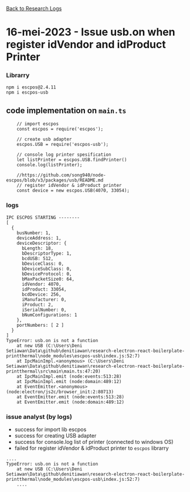 [Back to Research Logs](https://github.com/denitiawan/research-electron-react-boilerplate-printthermal/blob/main/research-logs.md)

# 16-mei-2023 - Issue usb.on when register idVendor and idProduct Printer

### Librarry
```
npm i escpos@2.4.11
npm i escpos-usb
```

##  code implementation on `main.ts`
```
    // import escpos
    const escpos = require('escpos');  

    // create usb adapter
    escpos.USB = require('escpos-usb');
    
    // console log printer spesification
    let listPrinter = escpos.USB.findPrinter()
    console.log(listPrinter);

    //https://github.com/song940/node-escpos/blob/v3/packages/usb/README.md
    // register idVendor & idProduct printer
    const device = new escpos.USB(4070, 33054);
```
### logs
```
IPC ESCPOS STARTING --------
[
  {
    busNumber: 1,
    deviceAddress: 1,
    deviceDescriptor: {
      bLength: 18,
      bDescriptorType: 1,
      bcdUSB: 512,
      bDeviceClass: 0,
      bDeviceSubClass: 0,
      bDeviceProtocol: 0,
      bMaxPacketSize0: 64,
      idVendor: 4070,
      idProduct: 33054,
      bcdDevice: 256,
      iManufacturer: 0,
      iProduct: 2,
      iSerialNumber: 0,
      bNumConfigurations: 1
    },
    portNumbers: [ 2 ]
  }
]
TypeError: usb.on is not a function
    at new USB (C:\Users\Deni Setiawan\Data\github\denitiawan\research-electron-react-boilerplate-printthermal\node_modules\escpos-usb\index.js:52:7)
    at IpcMainImpl.<anonymous> (C:\Users\Deni Setiawan\Data\github\denitiawan\research-electron-react-boilerplate-printthermal\src\main\main.ts:47:20)
    at IpcMainImpl.emit (node:events:513:28)
    at IpcMainImpl.emit (node:domain:489:12)
    at EventEmitter.<anonymous> (node:electron/js2c/browser_init:2:80713)
    at EventEmitter.emit (node:events:513:28)
    at EventEmitter.emit (node:domain:489:12)
```
### issue analyst (by logs)
- success for import lib escpos
- success for creating USB adapter
- success for console.log list of printer (connected to windows OS)
- failed for register idVendor & idProduct printer to `escpos` librarry 
```
....
TypeError: usb.on is not a function
    at new USB (C:\Users\Deni Setiawan\Data\github\denitiawan\research-electron-react-boilerplate-printthermal\node_modules\escpos-usb\index.js:52:7)
    ....
```
